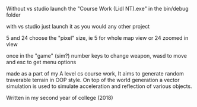 Without vs studio launch the "Course Work (Lidl NT).exe" in the bin/debug folder

with vs studio just launch it as you would any other project

5 and 24 choose the "pixel" size, ie 5 for whole map view or 24 zoomed in view

once in the "game" (sim?) number keys to change weapon, wasd to move and esc to get menu options

made as a part of my A level cs course work, It aims to generate random traverable terrain in OOP style. On top of the world generation a vector simulation is used to simulate acceleration and reflection of various objects.

Written in my second year of college (2018)
